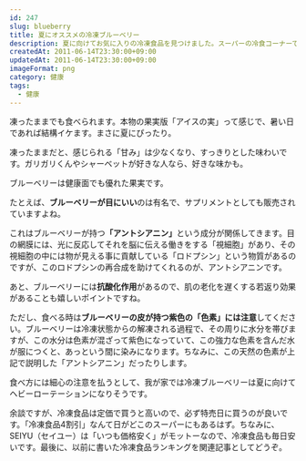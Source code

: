 ```yaml
---
id: 247
slug: blueberry
title: 夏にオススメの冷凍ブルーベリー
description: 夏に向けてお気に入りの冷凍食品を見つけました。スーパーの冷食コーナーでよく見かける「冷凍ブルーベリー」です。
createdAt: 2011-06-14T23:30:00+09:00
updatedAt: 2011-06-14T23:30:00+09:00
imageFormat: png
category: 健康
tags:
  - 健康
---
```


凍ったままでも食べられます。本物の果実版「アイスの実」って感じで、暑い日であれば結構イケます。まさに夏にぴったり。

<photo-image article-id="247" img-file-name="ice_blueberry.jpg" caption="冷凍ブルーベリー"></photo-image>

凍ったままだと、感じられる「甘み」は少なくなり、すっきりとした味わいです。ガリガリくんやシャーベットが好きな人なら、好きな味かも。

ブルーベリーは健康面でも優れた果実です。

たとえば、<strong>ブルーベリーが目にいい</strong>のは有名で、サプリメントとしても販売されていますよね。

これはブルーベリーが持つ<strong>「アントシアニン」</strong>という成分が関係してきます。目の網膜には、光に反応してそれを脳に伝える働きをする「視細胞」があり、その視細胞の中には物が見える事に貢献している「ロドプシン」という物質があるのですが、このロドプシンの再合成を助けてくれるのが、アントシアニンです。

あと、ブルーベリーには**抗酸化作用**があるので、<span class="line">肌の老化を遅くする若返り効果がある</span>ことも嬉しいポイントですね。

ただし、食べる時は**ブルーベリーの皮が持つ紫色の「色素」には注意**してください。ブルーベリーは冷凍状態からの解凍される過程で、その周りに水分を帯びますが、この水分は色素が混ざって紫色になっていて、この強力な色素を含んだ水が服につくと、あっという間に染みになります。ちなみに、この天然の色素が上記で説明した「アントシアニン」だったりします。

食べ方には細心の注意を払うとして、我が家では冷凍ブルーベリーは夏に向けてヘビーローテーションになりそうです。

余談ですが、冷凍食品は定価で買うと高いので、必ず特売日に買うのが良いです。「冷凍食品4割引」なんて日がどこのスーパーにもあるはず。ちなみに、SEIYU（セイユー）は「いつも価格安く」がモットーなので、冷凍食品も毎日安いです。最後に、以前に書いた冷凍食品ランキングを関連記事としてどうぞ。

<related-link id="112"></related-link>
